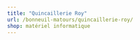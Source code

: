 ```yaml
---
title: "Quincaillerie Roy"
url: /bonneuil-matours/quincaillerie-roy/
shop: matériel informatique
---
```

